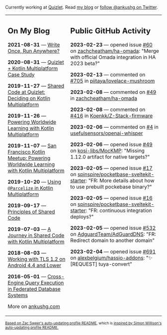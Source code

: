 Currently working at [Quizlet](https://quizlet.com/). Read [my blog](https://ankushg.com/) or [follow @ankushg on Twitter](https://twitter.com/ankushg).

<table><tr><td valign="top" width="40%">

## On My Blog
<!-- blog starts -->
**2021-08-31** — [Write Once, Run Anywhere?](https://ankushg.com/posts/write-once-run-anywhere-increment/)

**2020-08-31** — [Quizlet + Kotlin Multiplatform Case Study](https://ankushg.com/posts/quizlet-kotlin-multiplatform-case-study/)

**2019-11-27** — [Shared Code at Quizlet: Deciding on Kotlin Multiplatform](https://ankushg.com/posts/shared-code-kotlin-multiplatform/)

**2019-11-26** — [Powering Worldwide Learning with Kotlin Multiplatform](https://ankushg.com/speaking/droidcon-sf-2019)

**2019-11-07** — [San Francisco Kotlin Meetup: Powering Worldwide Learning with Kotlin Multiplatform](https://ankushg.com/speaking/sf-kotlin-meetup-2019)

**2019-10-20** — [Using `@Parcelize` in Kotlin Multiplatform](https://ankushg.com/posts/multiplatform-parcelize/)

**2019-09-17** — [Principles of Shared Code](https://ankushg.com/speaking/denver-startup-week-2019)

**2019-07-03** — [A Journey in Shared Code with Kotlin Multiplatform](https://ankushg.com/speaking/droidcon-berlin-2019)

**2018-08-03** — [Working with TLS 1.2 on Android 4.4 and Lower](https://ankushg.com/posts/tls-1.2-on-android/)

**2016-05-01** — [Cross-Engine Query Execution in Federated Database Systems](https://ankushg.com/projects/thesis)
<!-- blog ends -->
More on [ankushg.com](https://ankushg.com/)
</td><td valign="top" width="60%">

## Public GitHub Activity
<!-- githubActivity starts -->
**2023-02-23** — opened issue [#60](https://github.com/zachcheatham/ha-omada/issues/60) on [zachcheatham/ha-omada](https://api.github.com/repos/zachcheatham/ha-omada): "Merge with official Omada integration in HA 2023 beta?"

**2023-02-13** — commented on [#705](https://github.com/piitaya/lovelace-mushroom/pull/705#issuecomment-1428865243) in [piitaya/lovelace-mushroom](https://api.github.com/repos/piitaya/lovelace-mushroom)

**2023-02-08** — commented on [#49](https://github.com/zachcheatham/ha-omada/issues/49#issuecomment-1423222042) in [zachcheatham/ha-omada](https://api.github.com/repos/zachcheatham/ha-omada)

**2023-02-08** — commented on [#416](https://github.com/Koenkk/Z-Stack-firmware/issues/416#issuecomment-1422978075) in [Koenkk/Z-Stack-firmware](https://api.github.com/repos/Koenkk/Z-Stack-firmware)

**2023-02-06** — commented on [#4](https://github.com/usefulsensors/openai-whisper/issues/4#issuecomment-1419596357) in [usefulsensors/openai-whisper](https://api.github.com/repos/usefulsensors/openai-whisper)

**2023-02-06** — opened issue [#49](https://github.com/kosi-libs/MocKMP/issues/49) on [kosi-libs/MocKMP](https://api.github.com/repos/kosi-libs/MocKMP): "Missing 1.12.0 artifact for native targets?"

**2023-02-05** — opened issue [#17](https://github.com/spinspire/pocketbase-sveltekit-starter/issues/17) on [spinspire/pocketbase-sveltekit-starter](https://api.github.com/repos/spinspire/pocketbase-sveltekit-starter): "FR: More details about how to use prebuilt pockebase binary?"

**2023-02-05** — opened issue [#16](https://github.com/spinspire/pocketbase-sveltekit-starter/issues/16) on [spinspire/pocketbase-sveltekit-starter](https://api.github.com/repos/spinspire/pocketbase-sveltekit-starter): "FR: continuous integration deploys?"

**2023-02-05** — opened issue [#532](https://github.com/AdguardTeam/AdGuardDNS/issues/532) on [AdguardTeam/AdGuardDNS](https://api.github.com/repos/AdguardTeam/AdGuardDNS): "FR: Redirect domain to another domain"

**2023-02-04** — opened issue [#691](https://github.com/alexbelgium/hassio-addons/issues/691) on [alexbelgium/hassio-addons](https://api.github.com/repos/alexbelgium/hassio-addons): "✨ [REQUEST] tuya-convert"
<!-- githubActivity ends -->
</td></tr></table>

<sub><a href="https://github.com/ZacSweers/ZacSweers">Based on Zac Sweer's auto-updating profile README</a>, which is <a href="https://simonwillison.net/2020/Jul/10/self-updating-profile-readme/">inspired by Simon Willison's auto-updating profile README.</a></sub>